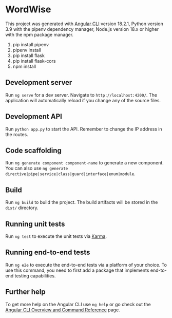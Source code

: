 # WordWise

This project was generated with [Angular CLI](https://github.com/angular/angular-cli) version 18.2.1, Python version 3.9 with the pipenv dependency manager, Node.js version 18.x or higher with the npm package manager.
1. pip install pipenv
2. pipenv install
3. pip install flask
4. pip install flask-cors
5. npm install

## Development server

Run `ng serve` for a dev server. Navigate to `http://localhost:4200/`. The application will automatically reload if you change any of the source files.

## Development API

Run `python app.py` to start the API. Remember to change the IP address in the routes.


## Code scaffolding

Run `ng generate component component-name` to generate a new component. You can also use `ng generate directive|pipe|service|class|guard|interface|enum|module`.

## Build

Run `ng build` to build the project. The build artifacts will be stored in the `dist/` directory.

## Running unit tests

Run `ng test` to execute the unit tests via [Karma](https://karma-runner.github.io).

## Running end-to-end tests

Run `ng e2e` to execute the end-to-end tests via a platform of your choice. To use this command, you need to first add a package that implements end-to-end testing capabilities.

## Further help

To get more help on the Angular CLI use `ng help` or go check out the [Angular CLI Overview and Command Reference](https://angular.dev/tools/cli) page.
